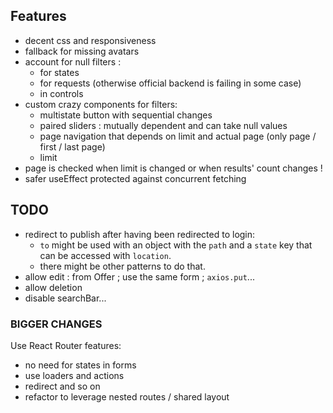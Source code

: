 ## Features

- decent css and responsiveness
- fallback for missing avatars
- account for null filters :
  - for states
  - for requests (otherwise official backend is failing in some case)
  - in controls
- custom crazy components for filters:
  - multistate button with sequential changes
  - paired sliders : mutually dependent and can take null values
  - page navigation that depends on limit and actual page (only page / first / last page)
  - limit
- page is checked when limit is changed or when results' count changes !
- safer useEffect protected against concurrent fetching

## TODO

- redirect to publish after having been redirected to login:
  - `to` might be used with an object with the `path` and a `state` key that can be accessed with `location`.
  - there might be other patterns to do that.
- allow edit : from Offer ; use the same form ; `axios.put`...
- allow deletion
- disable searchBar...

### BIGGER CHANGES

Use React Router features:

- no need for states in forms
- use loaders and actions
- redirect and so on
- refactor to leverage nested routes / shared layout
